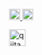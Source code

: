 <p>
  <a href="http://qiita.com/MakotoTaguchi">
    <img height="20" src="https://qiita-badge.apiapi.app/s/yutkat/posts.svg" />
  </a>
  <a href="http://qiita.com/MakotoTaguchi">
    <img height="20" src="https://qiita-badge.apiapi.app/s/yutkat/contributions.svg" />
  </a>
</p>

<p>
    <a href="https://qiita.com/MakotoTaguchi">
    <img alt="qiita" width="30px" src="https://simpleicons.org/icons/qiita.svg" />
  </a>
</p>
